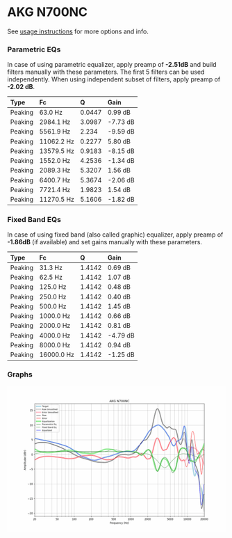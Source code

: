 # AKG N700NC
See [usage instructions](https://github.com/jaakkopasanen/AutoEq#usage) for more options and info.

### Parametric EQs
In case of using parametric equalizer, apply preamp of **-2.51dB** and build filters manually
with these parameters. The first 5 filters can be used independently.
When using independent subset of filters, apply preamp of **-2.02 dB**.

| Type    | Fc         |      Q | Gain     |
|:--------|:-----------|:-------|:---------|
| Peaking | 63.0 Hz    | 0.0447 | 0.99 dB  |
| Peaking | 2984.1 Hz  | 3.0987 | -7.73 dB |
| Peaking | 5561.9 Hz  | 2.234  | -9.59 dB |
| Peaking | 11062.2 Hz | 0.2277 | 5.80 dB  |
| Peaking | 13579.5 Hz | 0.9183 | -8.15 dB |
| Peaking | 1552.0 Hz  | 4.2536 | -1.34 dB |
| Peaking | 2089.3 Hz  | 5.3207 | 1.56 dB  |
| Peaking | 6400.7 Hz  | 5.3674 | -2.06 dB |
| Peaking | 7721.4 Hz  | 1.9823 | 1.54 dB  |
| Peaking | 11270.5 Hz | 5.1606 | -1.82 dB |

### Fixed Band EQs
In case of using fixed band (also called graphic) equalizer, apply preamp of **-1.86dB**
(if available) and set gains manually with these parameters.

| Type    | Fc         |      Q | Gain     |
|:--------|:-----------|:-------|:---------|
| Peaking | 31.3 Hz    | 1.4142 | 0.69 dB  |
| Peaking | 62.5 Hz    | 1.4142 | 1.07 dB  |
| Peaking | 125.0 Hz   | 1.4142 | 0.48 dB  |
| Peaking | 250.0 Hz   | 1.4142 | 0.40 dB  |
| Peaking | 500.0 Hz   | 1.4142 | 1.45 dB  |
| Peaking | 1000.0 Hz  | 1.4142 | 0.66 dB  |
| Peaking | 2000.0 Hz  | 1.4142 | 0.81 dB  |
| Peaking | 4000.0 Hz  | 1.4142 | -4.79 dB |
| Peaking | 8000.0 Hz  | 1.4142 | 0.94 dB  |
| Peaking | 16000.0 Hz | 1.4142 | -1.25 dB |

### Graphs
![](./AKG%20N700NC.png)